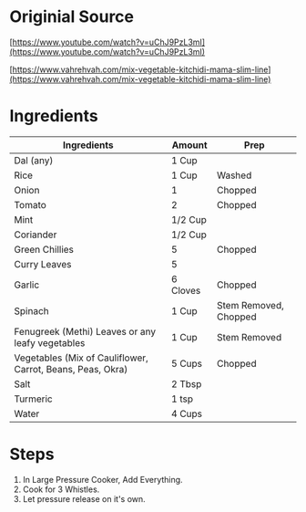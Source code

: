 # Originial Source

[https://www.youtube.com/watch?v=uChJ9PzL3mI](https://www.youtube.com/watch?v=uChJ9PzL3mI)

[https://www.vahrehvah.com/mix-vegetable-kitchidi-mama-slim-line](https://www.vahrehvah.com/mix-vegetable-kitchidi-mama-slim-line)

# Ingredients
| Ingredients | Amount | Prep
| ------------- | ------------- | ------------- |
| Dal (any) | 1 Cup ||
| Rice | 1 Cup | Washed |
| Onion | 1 | Chopped |
| Tomato | 2 | Chopped |
| Mint | 1/2 Cup ||
| Coriander | 1/2 Cup ||
| Green Chillies | 5 | Chopped |
| Curry Leaves | 5 ||
| Garlic | 6 Cloves | Chopped |
| Spinach | 1 Cup | Stem Removed, Chopped |
| Fenugreek (Methi) Leaves or any leafy vegetables | 1 Cup | Stem Removed |
| Vegetables (Mix of Cauliflower, Carrot, Beans, Peas, Okra) | 5 Cups | Chopped |
| Salt | 2 Tbsp ||
| Turmeric | 1 tsp ||
| Water | 4 Cups ||

# Steps
1. In Large Pressure Cooker, Add Everything.
2. Cook for 3 Whistles.
3. Let pressure release on it's own.
